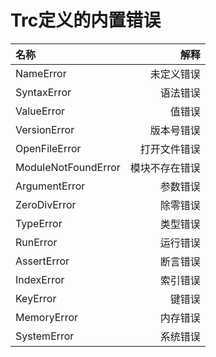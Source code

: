 # Trc定义的内置错误

| 名称                  |      解释 |
|:--------------------|--------:|
| NameError           |   未定义错误 |
| SyntaxError         |    语法错误 |
| ValueError          |     值错误 |
| VersionError        |   版本号错误 |
| OpenFileError       |  打开文件错误 |
| ModuleNotFoundError | 模块不存在错误 |
| ArgumentError       |    参数错误 |
| ZeroDivError        |    除零错误 |
| TypeError           |    类型错误 |
| RunError            |    运行错误 |
| AssertError         |    断言错误 |
| IndexError          |    索引错误 |
| KeyError            |     键错误 |
| MemoryError         |    内存错误 |
| SystemError         |    系统错误 |
